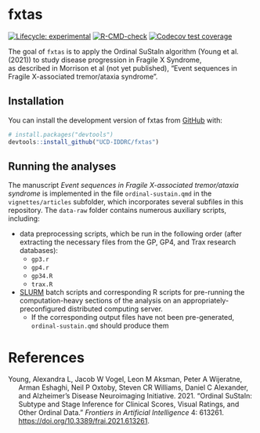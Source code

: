 

<!-- README.md is generated from README.Rmd. Please edit that file -->

# fxtas

<!-- badges: start -->

[![Lifecycle:
experimental](https://img.shields.io/badge/lifecycle-experimental-orange.svg)](https://lifecycle.r-lib.org/articles/stages.html#experimental)
[![R-CMD-check](https://github.com/UCD-IDDRC/fxtas/actions/workflows/R-CMD-check.yaml/badge.svg)](https://github.com/UCD-IDDRC/fxtas/actions/workflows/R-CMD-check.yaml)
[![Codecov test coverage](https://codecov.io/gh/UCD-IDDRC/fxtas/graph/badge.svg)](https://app.codecov.io/gh/UCD-IDDRC/fxtas)
<!-- badges: end -->

The goal of `fxtas` is to apply the Ordinal SuStaIn algorithm (Young et
al. (2021)) to study disease progression in Fragile X Syndrome,  
as described in Morrison et al (not yet published), “Event sequences in
Fragile X-associated tremor/ataxia syndrome”.

## Installation

You can install the development version of fxtas from
[GitHub](https://github.com/) with:

``` r
# install.packages("devtools")
devtools::install_github("UCD-IDDRC/fxtas")
```

## Running the analyses

The manuscript *Event sequences in Fragile X-associated tremor/ataxia
syndrome* is implemented in the file `ordinal-sustain.qmd` in the
`vignettes/articles` subfolder, which incorporates several subfiles in
this repository. The `data-raw` folder contains numerous auxiliary
scripts, including:

- data preprocessing scripts, which be run in the following order (after
  extracting the necessary files from the GP, GP4, and Trax research
  databases):
  - `gp3.r`
  - `gp4.r`
  - `gp34.R`
  - `trax.R`
- [SLURM](https://slurm.schedmd.com/documentation.html) batch scripts
  and corresponding R scripts for pre-running the computation-heavy
  sections of the analysis on an appropriately-preconfigured distributed
  computing server.
  - If the corresponding output files have not been pre-generated,
    `ordinal-sustain.qmd` should produce them

# References

<div id="refs" class="references csl-bib-body hanging-indent"
entry-spacing="0">

<div id="ref-young2021ordinal" class="csl-entry">

Young, Alexandra L, Jacob W Vogel, Leon M Aksman, Peter A Wijeratne,
Arman Eshaghi, Neil P Oxtoby, Steven CR Williams, Daniel C Alexander,
and Alzheimer’s Disease Neuroimaging Initiative. 2021. “Ordinal SuStaIn:
Subtype and Stage Inference for Clinical Scores, Visual Ratings, and
Other Ordinal Data.” *Frontiers in Artificial Intelligence* 4: 613261.
<https://doi.org/10.3389/frai.2021.613261>.

</div>

</div>
